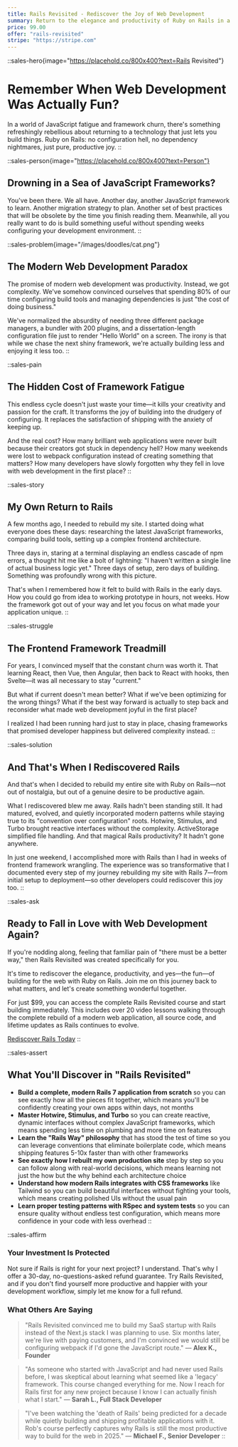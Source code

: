 ```yaml
---
title: Rails Revisited - Rediscover the Joy of Web Development
summary: Return to the elegance and productivity of Ruby on Rails in a world of frontend framework fatigue.
price: 99.00
offer: "rails-revisited"
stripe: "https://stripe.com"
---
```


::sales-hero{image="https://placehold.co/800x400?text=Rails Revisited"}
# Remember When Web Development Was Actually Fun?

In a world of JavaScript fatigue and framework churn, there's something refreshingly rebellious about returning to a technology that just lets you build things. Ruby on Rails: no configuration hell, no dependency nightmares, just pure, productive joy.
::

::sales-person{image="https://placehold.co/800x400?text=Person"}
## Drowning in a Sea of JavaScript Frameworks?

You've been there. We all have. Another day, another JavaScript framework to learn. Another migration strategy to plan. Another set of best practices that will be obsolete by the time you finish reading them. Meanwhile, all you really want to do is build something useful without spending weeks configuring your development environment.
::

::sales-problem{image="/images/doodles/cat.png"}
## The Modern Web Development Paradox

The promise of modern web development was productivity. Instead, we got complexity. We've somehow convinced ourselves that spending 80% of our time configuring build tools and managing dependencies is just "the cost of doing business." 

We've normalized the absurdity of needing three different package managers, a bundler with 200 plugins, and a dissertation-length configuration file just to render "Hello World" on a screen. The irony is that while we chase the next shiny framework, we're actually building less and enjoying it less too.
::

::sales-pain
## The Hidden Cost of Framework Fatigue

This endless cycle doesn't just waste your time—it kills your creativity and passion for the craft. It transforms the joy of building into the drudgery of configuring. It replaces the satisfaction of shipping with the anxiety of keeping up.

And the real cost? How many brilliant web applications were never built because their creators got stuck in dependency hell? How many weekends were lost to webpack configuration instead of creating something that matters? How many developers have slowly forgotten why they fell in love with web development in the first place?
::

::sales-story
## My Own Return to Rails

A few months ago, I needed to rebuild my site. I started doing what everyone does these days: researching the latest JavaScript frameworks, comparing build tools, setting up a complex frontend architecture.

Three days in, staring at a terminal displaying an endless cascade of npm errors, a thought hit me like a bolt of lightning: "I haven't written a single line of actual business logic yet." Three days of setup, zero days of building. Something was profoundly wrong with this picture.

That's when I remembered how it felt to build with Rails in the early days. How you could go from idea to working prototype in hours, not weeks. How the framework got out of your way and let you focus on what made your application unique.
::

::sales-struggle
## The Frontend Framework Treadmill

For years, I convinced myself that the constant churn was worth it. That learning React, then Vue, then Angular, then back to React with hooks, then Svelte—it was all necessary to stay "current."

But what if current doesn't mean better? What if we've been optimizing for the wrong things? What if the best way forward is actually to step back and reconsider what made web development joyful in the first place?

I realized I had been running hard just to stay in place, chasing frameworks that promised developer happiness but delivered complexity instead.
::

::sales-solution
## And That's When I Rediscovered Rails

And that's when I decided to rebuild my entire site with Ruby on Rails—not out of nostalgia, but out of a genuine desire to be productive again.

What I rediscovered blew me away. Rails hadn't been standing still. It had matured, evolved, and quietly incorporated modern patterns while staying true to its "convention over configuration" roots. Hotwire, Stimulus, and Turbo brought reactive interfaces without the complexity. ActiveStorage simplified file handling. And that magical Rails productivity? It hadn't gone anywhere.

In just one weekend, I accomplished more with Rails than I had in weeks of frontend framework wrangling. The experience was so transformative that I documented every step of my journey rebuilding my site with Rails 7—from initial setup to deployment—so other developers could rediscover this joy too.
::

::sales-ask
## Ready to Fall in Love with Web Development Again?

If you're nodding along, feeling that familiar pain of "there must be a better way," then Rails Revisited was created specifically for you.

It's time to rediscover the elegance, productivity, and yes—the fun—of building for the web with Ruby on Rails. Join me on this journey back to what matters, and let's create something wonderful together.

For just $99, you can access the complete Rails Revisited course and start building immediately. This includes over 20 video lessons walking through the complete rebuild of a modern web application, all source code, and lifetime updates as Rails continues to evolve.

<a href="#" class="btn btn-primary btn-lg">Rediscover Rails Today</a>
::

::sales-assert
## What You'll Discover in "Rails Revisited"

- **Build a complete, modern Rails 7 application from scratch** so you can see exactly how all the pieces fit together, which means you'll be confidently creating your own apps within days, not months
- **Master Hotwire, Stimulus, and Turbo** so you can create reactive, dynamic interfaces without complex JavaScript frameworks, which means spending less time on plumbing and more time on features
- **Learn the "Rails Way" philosophy** that has stood the test of time so you can leverage conventions that eliminate boilerplate code, which means shipping features 5-10x faster than with other frameworks
- **See exactly how I rebuilt my own production site** step by step so you can follow along with real-world decisions, which means learning not just the how but the why behind each architecture choice
- **Understand how modern Rails integrates with CSS frameworks** like Tailwind so you can build beautiful interfaces without fighting your tools, which means creating polished UIs without the usual pain
- **Learn proper testing patterns with RSpec and system tests** so you can ensure quality without endless test configuration, which means more confidence in your code with less overhead
::

::sales-affirm
### Your Investment Is Protected

Not sure if Rails is right for your next project? I understand. That's why I offer a 30-day, no-questions-asked refund guarantee. Try Rails Revisited, and if you don't find yourself more productive and happier with your development workflow, simply let me know for a full refund.

### What Others Are Saying

> "Rails Revisited convinced me to build my SaaS startup with Rails instead of the Next.js stack I was planning to use. Six months later, we're live with paying customers, and I'm convinced we would still be configuring webpack if I'd gone the JavaScript route." — **Alex K., Founder**

> "As someone who started with JavaScript and had never used Rails before, I was skeptical about learning what seemed like a 'legacy' framework. This course changed everything for me. Now I reach for Rails first for any new project because I know I can actually finish what I start." — **Sarah L., Full Stack Developer**

> "I've been watching the 'death of Rails' being predicted for a decade while quietly building and shipping profitable applications with it. Rob's course perfectly captures why Rails is still the most productive way to build for the web in 2025." — **Michael F., Senior Developer**
::